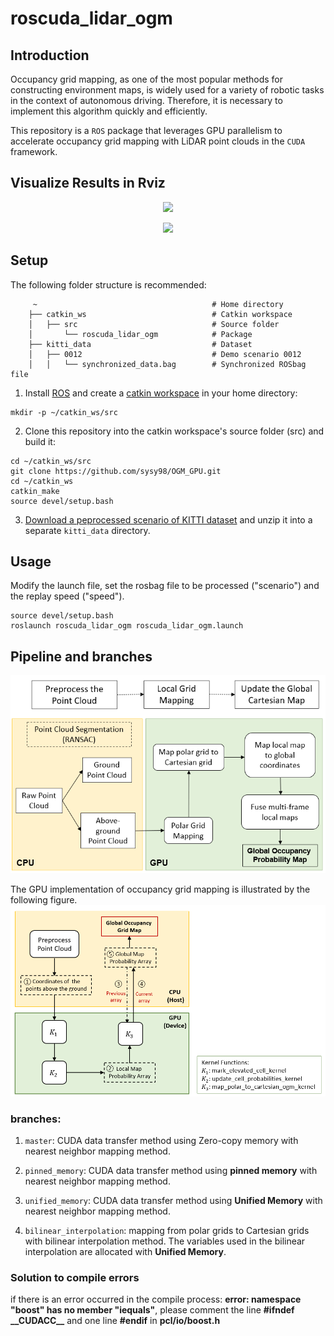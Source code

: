 # roscuda_lidar_ogm
## Introduction
Occupancy grid mapping, as one of the most popular methods for constructing environment maps, 
is widely used for a variety of robotic tasks in the context of autonomous driving.
Therefore, it is necessary to implement this algorithm quickly and efficiently.

This repository is a `ROS` package that leverages GPU parallelism to accelerate occupancy grid mapping with LiDAR point clouds in the `CUDA` framework.

## Visualize Results in Rviz
<p align="center">
  <img src="./videos/semantic.gif">
</p>

<p align="center">
  <img src="./videos/rviz.gif">
</p>

## Setup

The following folder structure is recommended:
```
     ~                                       # Home directory
    ├── catkin_ws                            # Catkin workspace
    │   ├── src                              # Source folder
    │       └── roscuda_lidar_ogm            # Package
    ├── kitti_data                           # Dataset
    │   ├── 0012                             # Demo scenario 0012
    │   │   └── synchronized_data.bag        # Synchronized ROSbag file
```
1. Install [ROS](http://wiki.ros.org/Installation/Ubuntu) and create a [catkin workspace](http://wiki.ros.org/catkin/Tutorials/create_a_workspace) in your home directory:  
```
mkdir -p ~/catkin_ws/src
```
2.  Clone this repository into the catkin workspace's source folder (src) and build it:  

```
cd ~/catkin_ws/src
git clone https://github.com/sysy98/OGM_GPU.git
cd ~/catkin_ws
catkin_make
source devel/setup.bash
```
3. [Download a peprocessed scenario of KITTI dataset](https://drive.google.com/drive/folders/1vHpkoC78fPXT64-VFL1H5Mm1bdukK5Qz) and unzip it into a separate `kitti_data` directory.

## Usage
Modify the launch file, set the rosbag file to be processed ("scenario") and the replay speed ("speed").
```
source devel/setup.bash
roslaunch roscuda_lidar_ogm roscuda_lidar_ogm.launch
```

## Pipeline and branches

![image](https://github.com/sysy98/OGM_GPU/blob/master/pipeline.png)

The GPU implementation of occupancy grid mapping is illustrated by the following figure.
![image](https://github.com/sysy98/OGM_GPU/blob/master/GPU_implement.png)

### branches: 

1. `master`: CUDA data transfer method using Zero-copy memory with nearest neighbor mapping method.
    
2. `pinned_memory`: CUDA data transfer method using **pinned memory** with nearest neighbor mapping method.
    
3. `unified_memory`: CUDA data transfer method using **Unified Memory** with nearest neighbor mapping method.

4. `bilinear_interpolation`: mapping from polar grids to Cartesian grids with bilinear interpolation method. The variables used in the bilinear interpolation are allocated with **Unified Memory**.

### Solution to compile errors
if there is an error occurred in the compile process: **error: namespace "boost" has no member "iequals"**,
please comment the line **#ifndef \_\_CUDACC__** and one line **#endif** in **pcl/io/boost.h**
